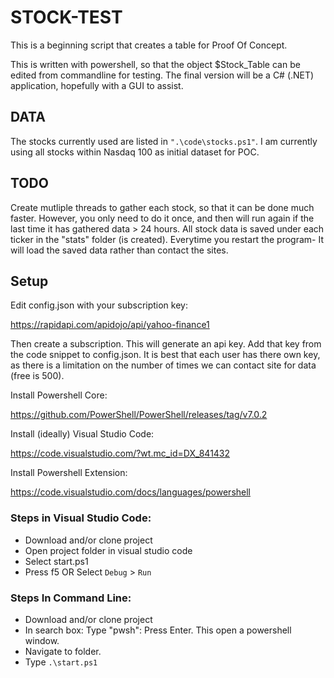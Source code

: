 # STOCK-TEST
This is a beginning script that creates a table for Proof Of Concept.


This is written with powershell, so that the object $Stock_Table can be edited from commandline for testing.
The final version will be a C# (.NET) application, hopefully with a GUI to assist.

## DATA
The stocks currently used are listed in ``".\code\stocks.ps1"``. I am currently using all stocks within Nasdaq 100 as initial dataset for POC.

## TODO
Create mutliple threads to gather each stock, so that it can be done much faster. However, you only need to do it once, and then will run
again if the last time it has gathered data > 24 hours. All stock data is saved under each ticker in the "stats" folder (is created).
Everytime you restart the program- It will load the saved data rather than contact the sites.

## Setup
Edit config.json with your subscription key:


https://rapidapi.com/apidojo/api/yahoo-finance1


Then create a subscription. This will generate an api key. Add that key from the code snippet to config.json. It is best that each user has there own key,
as there is a limitation on the number of times we can contact site for data (free is 500).


Install Powershell Core:

https://github.com/PowerShell/PowerShell/releases/tag/v7.0.2


Install (ideally) Visual Studio Code:

https://code.visualstudio.com/?wt.mc_id=DX_841432


Install Powershell Extension:

https://code.visualstudio.com/docs/languages/powershell


### Steps in Visual Studio Code:
* Download and/or clone project
* Open project folder in visual studio code
* Select start.ps1
* Press f5 OR Select ```Debug``` > ```Run```


### Steps In Command Line:
* Download and/or clone project
* In search box: Type "pwsh": Press Enter. This open a powershell window.
* Navigate to folder.
* Type ```.\start.ps1```
